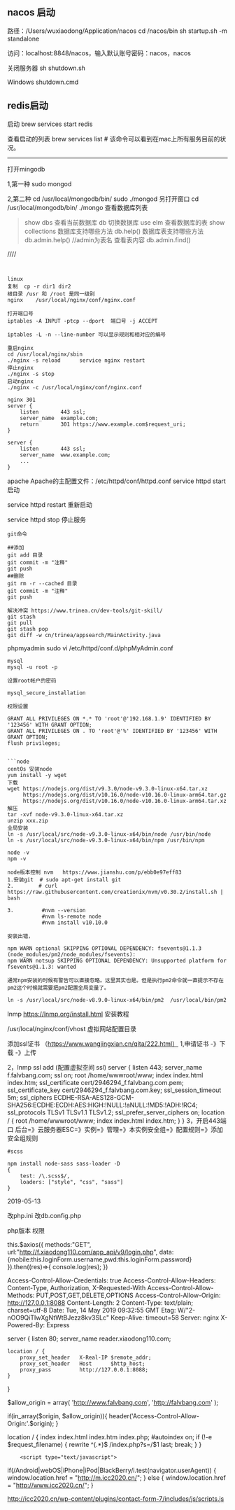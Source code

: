 ## nacos 启动

路径：/Users/wuxiaodong/Application/nacos
cd  /nacos/bin
sh startup.sh -m standalone

访问：localhost:8848/nacos，输入默认账号密码：nacos，nacos

关闭服务器
sh shutdown.sh

Windows
shutdown.cmd

## redis启动
   启动  brew services start redis

   查看启动的列表 brew services list  # 该命令可以看到在mac上所有服务目前的状况。


-----------------------------
打开mingodb

1,第一种
sudo mongod

2,第二种
cd /usr/local/mongodb/bin/
sudo ./mongod
另打开窗口
cd /usr/local/mongodb/bin/
./mongo
查看数据库列表
> show dbs
查看当前数据库
> db
切换数据库
>use elm
查看数据库的表
>show collections
数据库支持哪些方法
>db.help()
数据库表支持哪些方法
>db.admin.help()  //admin为表名
查看表内容
>db.admin.find()

////

```


linux
复制  cp -r dir1 dir2
根目录 /usr 和 /root 是同一级别
nginx    /usr/local/nginx/conf/nginx.conf

打开端口号
iptables -A INPUT -ptcp --dport  端口号 -j ACCEPT

iptables -L -n --line-number 可以显示规则和相对应的编号

重启nginx  
cd /usr/local/nginx/sbin
./nginx -s reload      service nginx restart
停止nginx
./nginx -s stop
启动nginx
./nginx -c /usr/local/nginx/conf/nginx.conf 

nginx 301
server {
    listen       443 ssl;
    server_name  example.com;
    return       301 https://www.example.com$request_uri;
}

server {
    listen       443 ssl;
    server_name  www.example.com;
    ...
}
```
apache
Apache的主配置文件：/etc/httpd/conf/httpd.conf
service httpd start 启动

service httpd restart 重新启动

service httpd stop 停止服务

```
git命令

##添加
git add 目录
git commit -m "注释"
git push
##删除
git rm -r --cached 目录
git commit -m "注释"
git push

解决冲突 https://www.trinea.cn/dev-tools/git-skill/
git stash
git pull
git stash pop
git diff -w cn/trinea/appsearch/MainActivity.java

```
phpmyadmin
sudo vi /etc/httpd/conf.d/phpMyAdmin.conf

```
mysql
mysql -u root -p

设置root帐户的密码

mysql_secure_installation

权限设置

GRANT ALL PRIVILEGES ON *.* TO 'root'@'192.168.1.9' IDENTIFIED BY '123456' WITH GRANT OPTION;
GRANT ALL PRIVILEGES ON . TO 'root'@'%' IDENTIFIED BY '123456' WITH GRANT OPTION;
flush privileges;


```node
centOs 安装node
yum install -y wget
下载
wget https://nodejs.org/dist/v9.3.0/node-v9.3.0-linux-x64.tar.xz
     https://nodejs.org/dist/v10.16.0/node-v10.16.0-linux-arm64.tar.gz
     https://nodejs.org/dist/v10.16.0/node-v10.16.0-linux-arm64.tar.xz
解压
tar -xvf node-v9.3.0-linux-x64.tar.xz
unzip xxx.zip
全局安装
ln -s /usr/local/src/node-v9.3.0-linux-x64/bin/node /usr/bin/node
ln -s /usr/local/src/node-v9.3.0-linux-x64/bin/npm /usr/bin/npm

node -v
npm -v

node版本控制 nvm   https://www.jianshu.com/p/ebb0e97eff83
1.安装git  # sudo apt-get install git
2.        # curl https://raw.githubusercontent.com/creationix/nvm/v0.30.2/install.sh | bash

3.         #nvm --version
           #nvm ls-remote node
           #nvm install v10.10.0

```
```pm2  
安装出错，

npm WARN optional SKIPPING OPTIONAL DEPENDENCY: fsevents@1.1.3 (node_modules/pm2/node_modules/fsevents):
npm WARN notsup SKIPPING OPTIONAL DEPENDENCY: Unsupported platform for fsevents@1.1.3: wanted 

通常npm安装的时候有警告可以直接忽略。这里其实也是。但是执行pm2命令就一直提示不存在pm2这个时候就需要把pm2配置全局变量了。

ln -s /usr/local/src/node-v8.9.0-linux-x64/bin/pm2  /usr/local/bin/pm2

````


lnmp
https://lnmp.org/install.html   安装教程

/usr/local/nginx/conf/vhost   虚拟网站配置目录

添加ssl证书  （https://www.wangjingxian.cn/qita/222.html）
1,申请证书 -》下载 -》上传

2，lnmp ssl add      (配置虚拟空间 ssl)
   server {
        listen 443;
        server_name f.falvbang.com;
        ssl on;
        root /home/wwwroot/www;
        index index.html index.htm;
        ssl_certificate   cert/2946294_f.falvbang.com.pem;
        ssl_certificate_key  cert/2946294_f.falvbang.com.key;
        ssl_session_timeout 5m;
        ssl_ciphers ECDHE-RSA-AES128-GCM-SHA256:ECDHE:ECDH:AES:HIGH:!NULL:!aNULL:!MD5:!ADH:!RC4;
        ssl_protocols TLSv1 TLSv1.1 TLSv1.2;
        ssl_prefer_server_ciphers on;
        location / {
            root /home/wwwroot/www;
            index index.html index.htm;
        }
    }
3，开启443端口
后台=》云服务器ESC=》实例=》管理=》本实例安全组=》配置规则=》添加安全组规则

```
#scss

npm install node-sass sass-loader -D
{  
    test: /\.scss$/,
    loaders: ["style", "css", "sass"]
}

```
2019-05-13

改php.ini    改db.config.php

php版本   权限

this.$axios({
              methods:"GET",
              url:"http://f.xiaodong110.com/app_api/v9/login.php",
              data:{mobile:this.loginForm.username,pwd:this.loginForm.password}
            }).then((res)=>{
              console.log(res);
            })

Access-Control-Allow-Credentials: true
Access-Control-Allow-Headers: Content-Type, Authorization, X-Requested-With
Access-Control-Allow-Methods: PUT,POST,GET,DELETE,OPTIONS
Access-Control-Allow-Origin: http://127.0.0.1:8088
Content-Length: 2
Content-Type: text/plain; charset=utf-8
Date: Tue, 14 May 2019 09:32:55 GMT
Etag: W/"2-nOO9QiTIwXgNtWtBJezz8kv3SLc"
Keep-Alive: timeout=58
Server: nginx
X-Powered-By: Express





server {
    listen 80;
    server_name reader.xiaodong110.com;

    location / {
        proxy_set_header   X-Real-IP $remote_addr;
        proxy_set_header   Host      $http_host;
        proxy_pass         http://127.0.0.1:8088;
    }
}




$allow_origin = array(
    'http://www.falvbang.com',
    'http://falvbang.com'
);

if(in_array($origin, $allow_origin)){
    header('Access-Control-Allow-Origin:'.$origin);
}


location / {
                index  index.html  index.htm index.php;
                #autoindex  on;
                if (!-e $request_filename) {
                        rewrite ^(.*)$  /index.php?s=/$1 last;
                        break;
                }
        }

        <script type="text/javascript">
if(/Android|webOS|iPhone|iPod|BlackBerry/i.test(navigator.userAgent)) {
  window.location.href = "http://m.icc2020.cn/";
} else {
  window.location.href = "http://www.icc2020.cn/";
}
</script>

http://icc2020.cn/wp-content/plugins/contact-form-7/includes/js/scripts.js